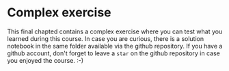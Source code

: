 # Complex exercise

This final chapted contains a complex exercise where you can test what you learned during this course. In case you are curious, there is a solution notebook in the same folder available via the github repository. If you have a github account, don't forget to leave a `star` on the github repository in case you enjoyed the course. :-)
